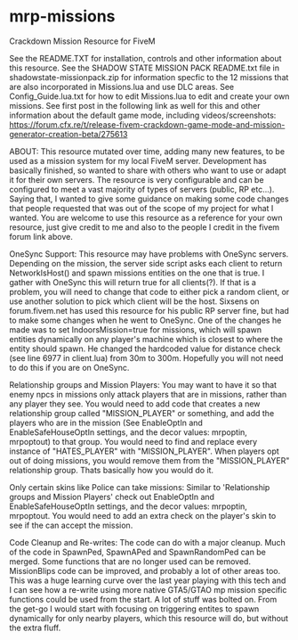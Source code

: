 # mrp-missions
Crackdown Mission Resource for FiveM

See the README.TXT for installation, controls and other information about this resource. 
See the SHADOW STATE MISSION PACK README.txt file in shadowstate-missionpack.zip for information 
specfic to the 12 missions that are also incorporated in Missions.lua and use DLC areas. 
See Config_Guide.lua.txt for how to edit Missions.lua to edit and create your own missions.
See first post in the following link as well for this and other information about the default game mode,
including videos/screenshots:
https://forum.cfx.re/t/release-fivem-crackdown-game-mode-and-mission-generator-creation-beta/275613

ABOUT: 
This resource mutated over time, adding many new features, to be used as a mission system for my local 
FiveM server. Development has basically finished, so wanted to share with others who want to use or adapt 
it for their own servers. The resource is very configurable and can be configured to meet a vast majority 
of types of servers (public, RP etc...). Saying that, I wanted to give some guidance on making some code 
changes that people requested that was out of the scope of my project for what I wanted. You are welcome 
to use this resource as a reference for your own resource, just give credit to me and also to the people I 
credit in the fivem forum link above. 

OneSync Support: 
This resource may have problems with OneSync servers. Depending on the mission, the server side script asks each client to return NetworkIsHost() and spawn missions entities on the one that is true. I gather with OneSync this will return true for all clients(?).
If that is a problem, you will need to change that code to either pick a random client, or use another solution to pick 
which client will be the host. Sixsens on forum.fivem.net has used this resource for his public RP server fine, but 
had to make some changes when he went to OneSync. One of the changes he made was to set IndoorsMission=true for 
missions, which will spawn entities dynamically on any player's machine which is closest to where the entity should spawn. 
He changed the hardcoded value for distance check (see line 6977 in client.lua) from 30m to 300m. Hopefully you will not 
need to do this if you are on OneSync. 

Relationship groups and Mission Players: 
You may want to have it so that enemy npcs in missions only attack players that are in missions, rather than any player they see. 
You would need to add code that creates a new relationship group called "MISSION_PLAYER" or something, and add the players 
who are in the mission (See EnableOptIn and EnableSafeHouseOptIn settings, and the decor values: mrpoptin, mrpoptout) to that 
group. You would need to find and replace every instance of "HATES_PLAYER" with "MISSION_PLAYER". When players opt out of doing 
missions, you would remove them from the "MISSION_PLAYER" relationship group. Thats basically how you would do it. 

Only certain skins like Police can take missions: 
Similar to 'Relationship groups and Mission Players' check out EnableOptIn and EnableSafeHouseOptIn settings, and the decor values: mrpoptin, mrpoptout. You would need to add an extra check on the player's skin to see if the can accept the mission. 

Code Cleanup and Re-writes: 
The code can do with a major cleanup. Much of the code in SpawnPed, SpawnAPed and SpawnRandomPed can be merged. 
Some functions that are no longer used can be removed. MissionBlips code can be improved, and probably a lot of other 
areas too. This was a huge learning curve over the last year playing with this tech and I can see how a re-write using more 
native GTA5/GTAO mp mission specific functions could be used from the start. A lot of stuff was bolted on. From the get-go 
I would start with focusing on triggering entites to spawn dynamically for only nearby players, which this resource will do,
but without the extra fluff. 


